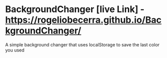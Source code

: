 # BackgroundChanger [live Link] - https://rogeliobecerra.github.io/BackgroundChanger/
A simple background changer that uses localStorage to save the last color you used
